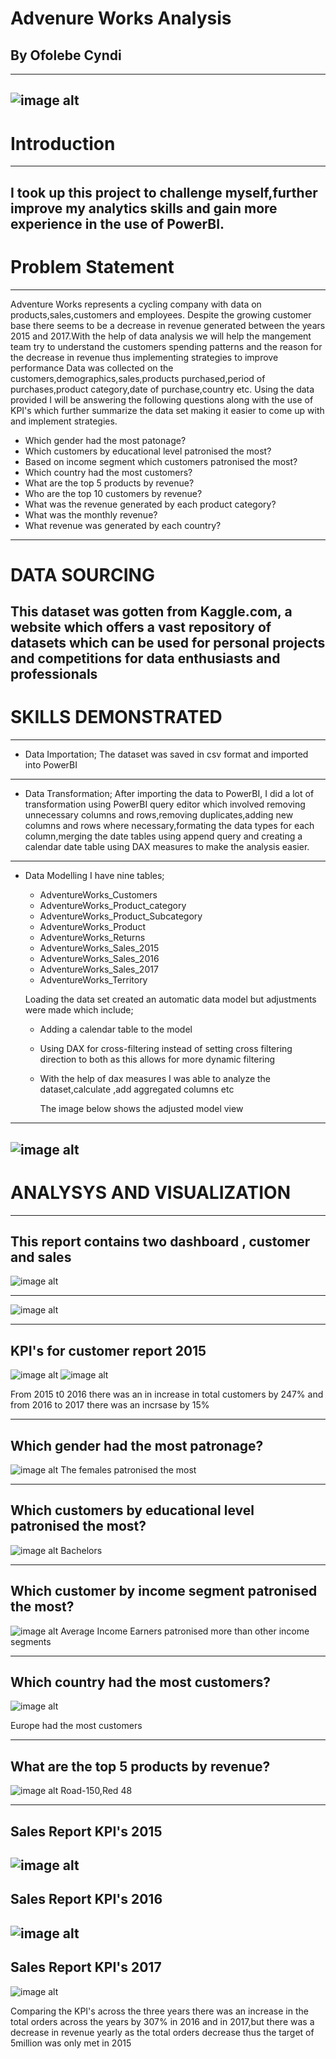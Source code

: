 # Advenure Works Analysis
## By Ofolebe Cyndi 
---
![image alt](https://github.com/Cyndi-24/Adventure-works-Project/blob/main/Adventure%20works%20BI%20PROJECT/adventure_works_images/Adventure_works_logo.png)
---

# Introduction
---
I took up this project to challenge myself,further improve my analytics skills and gain more experience in the use of PowerBI.
---

# Problem Statement
---
 Adventure Works represents a cycling company with data on products,sales,customers and employees. Despite the growing customer base there seems to be a decrease in revenue generated between the years 2015 and 2017.With the help of data analysis we will help the mangement team  try to understand the customers spending patterns and the reason for the decrease in revenue thus implementing strategies to improve performance
 Data was collected on the customers,demographics,sales,products purchased,period of purchases,product category,date of purchase,country etc. Using the data provided I will be answering the following questions along with the use of KPI's which further summarize the data set making it easier to come up with and implement strategies.
 * Which gender had the most patonage?
 * Which customers by educational level patronised the most?
 * Based on income segment which customers patronised the most?
 * Which country had the most customers?
 * What are the top 5 products by revenue?
 * Who are the top 10 customers by revenue?
 * What was the revenue generated by each product category?
 * What  was the monthly revenue?
 * What revenue was generated by each country?

---
# DATA SOURCING
 This dataset was gotten from Kaggle.com, a website which offers a vast repository of datasets which can be used for personal projects and competitions for data enthusiasts and professionals
 ---
 
 # SKILLS DEMONSTRATED
 ---
 * Data Importation;
   The dataset was saved in csv format and imported into PowerBI
 ---
 * Data Transformation;
  After importing the data to PowerBI, I did a lot of transformation using PowerBI query editor which involved removing unnecessary 
  columns and rows,removing duplicates,adding new columns and rows where necessary,formating the data types for each column,merging the 
  date tables using append query and creating a calendar date table using DAX measures to make the analysis easier.
---
 * Data Modelling
   I have nine tables;
   * AdventureWorks_Customers
   * AdventureWorks_Product_category
   * AdventureWorks_Product_Subcategory
   * AdventureWorks_Product
   * AdventureWorks_Returns
   * AdventureWorks_Sales_2015
   * AdventureWorks_Sales_2016
   * AdventureWorks_Sales_2017
   * AdventureWorks_Territory
     
   Loading the data set created an automatic data model but adjustments were made which include;
   * Adding a calendar table to the model
   * Using DAX for cross-filtering instead of setting cross filtering direction to both as this allows for more dynamic filtering
   * With the help of dax measures I was able to analyze the dataset,calculate ,add aggregated columns etc
  
     The image below shows the adjusted model view
 --- 
  ![image alt](https://github.com/Cyndi-24/Adventure-works-Project/blob/main/Adventure%20works%20BI%20PROJECT/adventure_works_images/model_view.png)
---   
# ANALYSYS AND VISUALIZATION
---
  This report contains two dashboard , customer and sales
---

 ![image alt](https://github.com/Cyndi-24/Adventure-works-Project/blob/main/Adventure%20works%20BI%20PROJECT/adventure_works_images/customer_dashboard_2015.png)

---
 ![image alt](https://github.com/Cyndi-24/Adventure-works-Project/blob/main/Adventure%20works%20BI%20PROJECT/adventure_works_images/sales_dashboard_2015.png)     

---
 KPI's for customer report 2015
---

![image alt](https://github.com/Cyndi-24/Adventure-works-Project/blob/main/Adventure%20works%20BI%20PROJECT/adventure_works_images/Average_Income_%20customer_2015.png)
![image alt](https://github.com/Cyndi-24/Adventure-works-Project/blob/main/Adventure%20works%20BI%20PROJECT/adventure_works_images/total_customers_kpi_2015.png)

From 2015 t0 2016 there was an in increase in total customers by 247% and from 2016 to 2017 there was an incrsase by 15%

---
Which gender had the most patronage?
---
![image alt](https://github.com/Cyndi-24/Adventure-works-Project/blob/main/Adventure%20works%20BI%20PROJECT/adventure_works_images/customer_by_gender_2015.png)
    The females patronised the most
    
---
Which customers by educational level patronised the most?
---
![image alt](https://github.com/Cyndi-24/Adventure-works-Project/blob/main/Adventure%20works%20BI%20PROJECT/adventure_works_images/customer_edu_level_2015.png)
Bachelors 

---
Which customer by income segment patronised the most?
---
![image alt](https://github.com/Cyndi-24/Adventure-works-Project/blob/main/Adventure%20works%20BI%20PROJECT/adventure_works_images/customer_income_sgt_2015.png)
Average Income Earners patronised more than other income segments

---
Which country had the most customers?
---
![image alt](https://github.com/Cyndi-24/Adventure-works-Project/blob/main/Adventure%20works%20BI%20PROJECT/adventure_works_images/customer_by_country_2015.png)

Europe had the most customers

---
What are the top 5 products by revenue?
---
![image alt](https://github.com/Cyndi-24/Adventure-works-Project/blob/main/Adventure%20works%20BI%20PROJECT/adventure_works_images/product_by_revenue-sales2015.png)
Road-150,Red 48

---
Sales Report KPI's 2015
---
![image alt](https://github.com/Cyndi-24/Adventure-works-Project/blob/main/Adventure%20works%20BI%20PROJECT/adventure_works_images/sales_kpi_2015.png)
---
Sales Report KPI's 2016
---
![image alt](https://github.com/Cyndi-24/Adventure-works-Project/blob/main/Adventure%20works%20BI%20PROJECT/adventure_works_images/sales_kpi_2016.png)
---
Sales Report KPI's 2017
---
![image alt](https://github.com/Cyndi-24/Adventure-works-Project/blob/main/Adventure%20works%20BI%20PROJECT/adventure_works_images/sales_kpi_2017.png)

Comparing the KPI's across the three years there was an increase in the total orders across the years by 307% in 2016 and   in 2017,but there was a decrease in revenue yearly as the total orders decrease thus the target of 5million was only met in 2015
